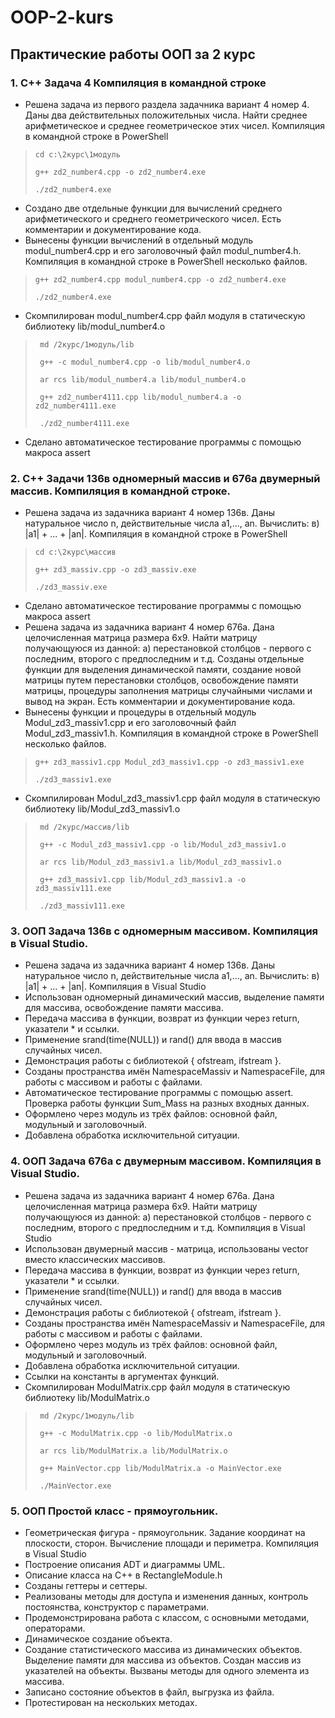 # OOP-2-kurs
## Практические работы ООП за 2 курс
### 1. C++ Задача 4 Компиляция в командной строке
- Решена задача из первого раздела задачника вариант 4 номер 4.
Даны два действительных положительных числа. Найти среднее арифметическое и среднее геометрическое этих чисел. Компиляция в командной строке в PowerShell
>     cd c:\2курс\1модуль
> 
>     g++ zd2_number4.cpp -o zd2_number4.exe
> 
>     ./zd2_number4.exe
-  Создано две отдельные функции для вычислений среднего арифметического и среднего геометрического чисел. Есть комментарии и документирование кода.
- Вынесены функции вычислений в отдельный модуль modul_number4.cpp и его заголовочный файл modul_number4.h. Компиляция в командной строке в PowerShell  несколько файлов.
>     g++ zd2_number4.cpp modul_number4.cpp -o zd2_number4.exe
> 
>     ./zd2_number4.exe
- Скомпилирован modul_number4.cpp файл модуля в статическую библиотеку lib/modul_number4.o
>      md /2курс/1модуль/lib
> 
>      g++ -c modul_number4.cpp -o lib/modul_number4.o
> 
>      ar rcs lib/modul_number4.a lib/modul_number4.o
> 
>      g++ zd2_number4111.cpp lib/modul_number4.a -o zd2_number4111.exe
> 
>      ./zd2_number4111.exe
- Сделано автоматическое тестирование программы с помощью макроса assert

### 2. C++ Задачи 136в одномерный массив и 676а двумерный массив. Компиляция в командной строке.
- Решена задача из задачника вариант 4 номер 136в.
Даны натуральное число n, действительные числа a1,..., an. Вычислить: в) |a1| + ... + |an|. Компиляция в командной строке в PowerShell
>     cd c:\2курс\массив
> 
>     g++ zd3_massiv.cpp -o zd3_massiv.exe
> 
>     ./zd3_massiv.exe
- Сделано автоматическое тестирование программы с помощью макроса assert
-  Решена задача из задачника вариант 4 номер 676а.
Дана целочисленная матрица размера 6х9. Найти матрицу получающуюся из данной:
a) перестановкой столбцов - первого с последним, второго с предпоследним и т.д.
Созданы отдельные функции для выделения динамической памяти, создание новой матрицы путем перестановки столбцов, освобождение памяти матрицы, процедуры заполнения матрицы случайными числами и вывод на экран. Есть комментарии и документирование кода.
- Вынесены функции и процедуры в отдельный модуль Modul_zd3_massiv1.cpp и его заголовочный файл Modul_zd3_massiv1.h. Компиляция в командной строке в PowerShell  несколько файлов.
>     g++ zd3_massiv1.cpp Modul_zd3_massiv1.cpp -o zd3_massiv1.exe
> 
>     ./zd3_massiv1.exe
- Скомпилирован Modul_zd3_massiv1.cpp файл модуля в статическую библиотеку lib/Modul_zd3_massiv1.o
>      md /2курс/массив/lib
> 
>      g++ -c Modul_zd3_massiv1.cpp -o lib/Modul_zd3_massiv1.o
> 
>      ar rcs lib/Modul_zd3_massiv1.a lib/Modul_zd3_massiv1.o
> 
>      g++ zd3_massiv1.cpp lib/Modul_zd3_massiv1.a -o zd3_massiv111.exe
> 
>      ./zd3_massiv111.exe

### 3. ООП Задача 136в с одномерным массивом. Компиляция в Visual Studio.
- Решена задача из задачника вариант 4 номер 136в.
Даны натуральное число n, действительные числа a1,..., an. Вычислить: в) |a1| + ... + |an|. Компиляция в Visual Studio
- Использован одномерный динамический массив, выделение памяти для массива, освобождение памяти массива.
- Передача массива в функции, возврат из функции через return, указатели * и ссылки.
- Применение srand(time(NULL)) и rand() для ввода в массив случайных чисел.
- Демонстрация работы с библиотекой <fstream> { ofstream, ifstream }.
- Созданы пространства имён NamespaceMassiv и NamespaceFile, для работы с массивом и работы с файлами.
- Автоматическое тестирование программы с помощью assert. Проверка работы функции Sum_Mass на разных входных данных.
- Оформлено через модуль из трёх файлов: основной файл, модульный и заголовочный.
- Добавлена обработка исключительной ситуации.

### 4. ООП Задача 676а с двумерным массивом. Компиляция в Visual Studio.
- Решена задача из задачника вариант 4 номер 676а.
Дана целочисленная матрица размера 6х9. Найти матрицу получающуюся из данной:
a) перестановкой столбцов - первого с последним, второго с предпоследним и т.д. Компиляция в Visual Studio
- Использован двумерный массив - матрица, использованы vector вместо классических массивов.
- Передача массива в функции, возврат из функции через return, указатели * и ссылки.
- Применение srand(time(NULL)) и rand() для ввода в массив случайных чисел.
- Демонстрация работы с библиотекой <fstream> { ofstream, ifstream }.
- Созданы пространства имён NamespaceMassiv и NamespaceFile, для работы с массивом и работы с файлами.
- Оформлено через модуль из трёх файлов: основной файл, модульный и заголовочный.
- Добавлена обработка исключительной ситуации.
- Ссылки на константы в аргументах функций.
- Скомпилирован ModulMatrix.cpp файл модуля в статическую библиотеку lib/ModulMatrix.o
>      md /2курс/1модуль/lib
> 
>      g++ -c ModulMatrix.cpp -o lib/ModulMatrix.o
> 
>      ar rcs lib/ModulMatrix.a lib/ModulMatrix.o
> 
>      g++ MainVector.cpp lib/ModulMatrix.a -o MainVector.exe
> 
>      ./MainVector.exe

### 5. ООП Простой класс - прямоугольник.
- Геометрическая фигура - прямоугольник. Задание координат на плоскости, сторон. Вычисление 
площади и периметра. Компиляция в Visual Studio
- Построение описания ADT и диаграммы UML.
- Описание класса на С++ в RectangleModule.h
- Созданы геттеры и сеттеры.
- Реализованы методы для доступа и изменения данных, контроль постоянства, конструктор с параметрами.
- Продемонстрирована работа с классом, с основными методами, операторами.
- Динамическое создание объекта.
- Создание статистического массива из динамических объектов. Выделение памяти для массива из объектов.
Создан массив из указателей на объекты. Вызваны методы для одного элемента из массива.
- Записано состояние объектов в файл, выгрузка из файла.
- Протестирован на нескольких методах.
